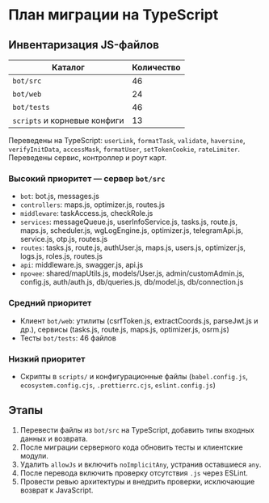 <!-- Назначение файла: план миграции JavaScript в TypeScript, основные модули: bot, web. -->

# План миграции на TypeScript

## Инвентаризация JS-файлов

| Каталог | Количество |
| ------- | ---------- |
| `bot/src` | 46 |
| `bot/web` | 24 |
| `bot/tests` | 46 |
| `scripts` и корневые конфиги | 13 |

Переведены на TypeScript: `userLink`, `formatTask`, `validate`, `haversine`, `verifyInitData`, `accessMask`, `formatUser`, `setTokenCookie`, `rateLimiter`.
Переведены сервис, контроллер и роут карт.

### Высокий приоритет — сервер `bot/src`

- `bot`: bot.js, messages.js
- `controllers`: maps.js, optimizer.js, routes.js
- `middleware`: taskAccess.js, checkRole.js
- `services`: messageQueue.js, userInfoService.js, tasks.js, route.js, maps.js, scheduler.js, wgLogEngine.js, optimizer.js, telegramApi.js, service.js, otp.js, routes.js
- `routes`: tasks.js, route.js, authUser.js, maps.js, users.js, optimizer.js, logs.js, roles.js, routes.js
- `api`: middleware.js, swagger.js, api.js
- `прочее`: shared/mapUtils.js, models/User.js, admin/customAdmin.js, config.js, auth/auth.js, db/queries.js, db/model.js, db/connection.js

### Средний приоритет

- Клиент `bot/web`: утилиты (csrfToken.js, extractCoords.js, parseJwt.js и др.), сервисы (tasks.js, route.js, maps.js, optimizer.js, osrm.js)
- Тесты `bot/tests`: 46 файлов

### Низкий приоритет

- Скрипты в `scripts/` и конфигурационные файлы (`babel.config.js`, `ecosystem.config.cjs`, `.prettierrc.cjs`, `eslint.config.js`)

## Этапы

1. Перевести файлы из `bot/src` на TypeScript, добавить типы входных данных и возврата.
2. После миграции серверного кода обновить тесты и клиентские модули.
3. Удалить `allowJs` и включить `noImplicitAny`, устранив оставшиеся `any`.
4. После перевода включить проверку отсутствия `.js` через ESLint.
5. Провести ревью архитектуры и внедрить проверки, исключающие возврат к JavaScript.

